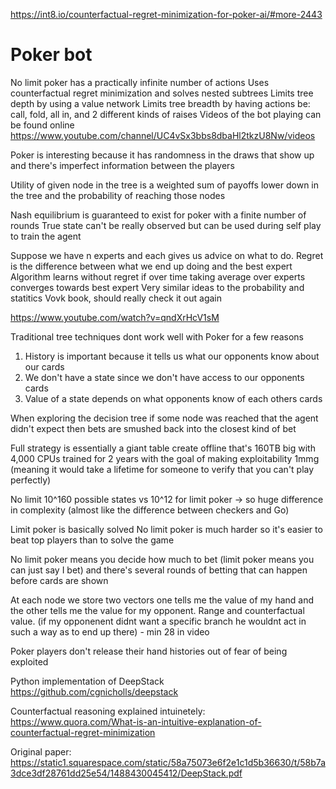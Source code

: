 https://int8.io/counterfactual-regret-minimization-for-poker-ai/#more-2443

# Poker bot
No limit poker has a practically infinite number of actions
Uses counterfactual regret minimization and solves nested subtrees 
Limits tree depth by using a value network
Limits tree breadth by having actions be: call, fold, all in, and 2 different kinds of raises
Videos of the bot playing can be found online https://www.youtube.com/channel/UC4vSx3bbs8dbaHl2tkzU8Nw/videos

Poker is interesting because it has randomness in the draws that show up and there's imperfect information between the players

Utility of given node in the tree is a weighted sum of payoffs lower down in the tree and the probability of reaching those nodes

Nash equilibrium is guaranteed to exist for poker with a finite number of rounds
True state can't be really observed but can be used during self play to train the agent

Suppose we have n experts and each gives us advice on what to do. Regret is the difference between what we end up doing and the best expert
Algorithm learns without regret if over time taking average over experts converges towards best expert
Very similar ideas to the probability and statitics Vovk book, should really check it out again

https://www.youtube.com/watch?v=qndXrHcV1sM

Traditional tree techniques dont work well with Poker for a few reasons
1. History is important because it tells us what our opponents know about our cards
2. We don't have a state since we don't have access to our opponents cards
3. Value of a state depends on what opponents know of each others cards

When exploring the decision tree if some node was reached that the agent didn't expect then bets are smushed back into the closest kind of bet

Full strategy is essentially a giant table create offline that's 160TB big with 4,000 CPUs trained for 2 years with the goal of making exploitability 1mmg (meaning it would take a lifetime for someone to verify that you can't play perfectly)

No limit 10^160 possible states vs 10^12 for limit poker -> so huge difference in complexity (almost like the difference between checkers and Go)

Limit poker is basically solved
No limit poker is much harder so it's easier to beat top players than to solve the game

No limit poker means you decide how much to bet (limit poker means you can just say I bet) and there's several rounds of betting that can happen before cards are shown

At each node we store two vectors one tells me the value of my hand and the other tells me the value for my opponent. Range and counterfactual value. (if my opponenent didnt want a specific branch he wouldnt act in such a way as to end up there) - min 28 in video

Poker players don't release their hand histories out of fear of being exploited

Python implementation of DeepStack https://github.com/cgnicholls/deepstack

Counterfactual reasoning explained intuinetely: https://www.quora.com/What-is-an-intuitive-explanation-of-counterfactual-regret-minimization

Original paper: https://static1.squarespace.com/static/58a75073e6f2e1c1d5b36630/t/58b7a3dce3df28761dd25e54/1488430045412/DeepStack.pdf